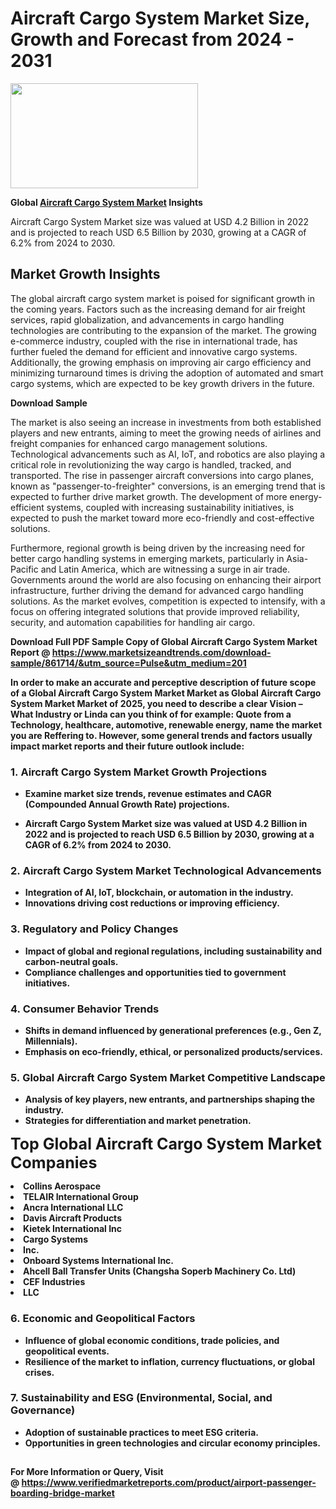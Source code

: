 <H1>Aircraft Cargo System Market Size, Growth and Forecast from 2024 - 2031</H1><img class="aligncenter size-medium wp-image-584254" src="https://thirdeyenews.in/wp-content/uploads/2024/09/Global-Market-Research-300x168.jpeg" alt="" width="300" height="168" /><p><strong>Global&nbsp;<a href="https://www.marketsizeandtrends.com/download-sample/861714/&amp;utm_source=Pulse&amp;utm_medium=201">Aircraft Cargo System Market</a> Insights</strong></p><p>Aircraft Cargo System Market size was valued at USD 4.2 Billion in 2022 and is projected to reach USD 6.5 Billion by 2030, growing at a CAGR of 6.2% from 2024 to 2030.</p><p><h2>Market Growth Insights</h2> <p>The global aircraft cargo system market is poised for significant growth in the coming years. Factors such as the increasing demand for air freight services, rapid globalization, and advancements in cargo handling technologies are contributing to the expansion of the market. The growing e-commerce industry, coupled with the rise in international trade, has further fueled the demand for efficient and innovative cargo systems. Additionally, the growing emphasis on improving air cargo efficiency and minimizing turnaround times is driving the adoption of automated and smart cargo systems, which are expected to be key growth drivers in the future.</p> <p><strong>Download Sample</strong></p> <p>The market is also seeing an increase in investments from both established players and new entrants, aiming to meet the growing needs of airlines and freight companies for enhanced cargo management solutions. Technological advancements such as AI, IoT, and robotics are also playing a critical role in revolutionizing the way cargo is handled, tracked, and transported. The rise in passenger aircraft conversions into cargo planes, known as "passenger-to-freighter" conversions, is an emerging trend that is expected to further drive market growth. The development of more energy-efficient systems, coupled with increasing sustainability initiatives, is expected to push the market toward more eco-friendly and cost-effective solutions. <p>Furthermore, regional growth is being driven by the increasing need for better cargo handling systems in emerging markets, particularly in Asia-Pacific and Latin America, which are witnessing a surge in air trade. Governments around the world are also focusing on enhancing their airport infrastructure, further driving the demand for advanced cargo handling solutions. As the market evolves, competition is expected to intensify, with a focus on offering integrated solutions that provide improved reliability, security, and automation capabilities for handling air cargo.</p> <p><strong></p><p><span class=""><strong>Download Full PDF Sample Copy of Global Aircraft Cargo System Market Report</strong> @ <a href="https://www.marketsizeandtrends.com/download-sample/861714/&amp;utm_source=Pulse&amp;utm_medium=201" target="_blank">https://www.marketsizeandtrends.com/download-sample/861714/&amp;utm_source=Pulse&amp;utm_medium=201</a></span></p><p>In order to make an accurate and perceptive description of future scope of a Global&nbsp;Aircraft Cargo System Market Market as Global&nbsp;Aircraft Cargo System Market Market of 2025, you need to describe a clear Vision &ndash; What Industry or Linda can you think of for example: Quote from a Technology, healthcare, automotive, renewable energy, name the market you are Reffering to. However, some general trends and factors usually impact market reports and their future outlook include:</p><h3>1.&nbsp;<strong>Aircraft Cargo System Market Growth Projections</strong></h3><ul><li>Examine market size trends, revenue estimates and CAGR (Compounded Annual Growth Rate) projections.</li><li><p>Aircraft Cargo System Market size was valued at USD 4.2 Billion in 2022 and is projected to reach USD 6.5 Billion by 2030, growing at a CAGR of 6.2% from 2024 to 2030.</p></li></ul><h3>2.&nbsp;<strong>Aircraft Cargo System Market Technological Advancements</strong></h3><ul><li>Integration of AI, IoT, blockchain, or automation in the industry.</li><li>Innovations driving cost reductions or improving efficiency.</li></ul><h3>3.&nbsp;<strong>Regulatory and Policy Changes</strong></h3><ul><li>Impact of global and regional regulations, including sustainability and carbon-neutral goals.</li><li>Compliance challenges and opportunities tied to government initiatives.</li></ul><h3>4.&nbsp;<strong>Consumer Behavior Trends</strong></h3><ul><li>Shifts in demand influenced by generational preferences (e.g., Gen Z, Millennials).</li><li>Emphasis on eco-friendly, ethical, or personalized products/services.</li></ul><h3>5.&nbsp;<strong>Global Aircraft Cargo System Market Competitive Landscape</strong></h3><ul><li>Analysis of key players, new entrants, and partnerships shaping the industry.</li><li>Strategies for differentiation and market penetration.</li></ul><p data-pm-slice="1 1 []"><span style="color: inherit; font-family: inherit; font-size: 25px;">Top Global Aircraft Cargo System Market Companies</span></p><div class="" data-test-id=""><p><li>Collins Aerospace</li><li> TELAIR International Group</li><li> Ancra International LLC</li><li> Davis Aircraft Products</li><li> Kietek International Inc</li><li> Cargo Systems</li><li> Inc.</li><li> Onboard Systems International Inc.</li><li> Ahcell Ball Transfer Units (Changsha Soperb Machinery Co. Ltd)</li><li> CEF Industries</li><li> LLC</li></p></div><h3>6.&nbsp;<strong>Economic and Geopolitical Factors</strong></h3><ul><li>Influence of global economic conditions, trade policies, and geopolitical events.</li><li>Resilience of the market to inflation, currency fluctuations, or global crises.</li></ul><h3>7.&nbsp;<strong>Sustainability and ESG (Environmental, Social, and Governance)</strong></h3><ul><li>Adoption of sustainable practices to meet ESG criteria.</li><li>Opportunities in green technologies and circular economy principles.</li></ul><h2><strong style="font-size: 14px;">For More Information or Query, Visit @&nbsp;</strong><a style="background-color: #ffffff; font-size: 14px;" href="https://www.marketsizeandtrends.com/report/aircraft-cargo-system-market/" target="_blank">https://www.verifiedmarketreports.com/product/airport-passenger-boarding-bridge-market</a></h2>

